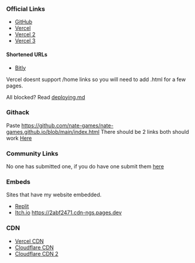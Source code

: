 ### Official Links
- [GitHub](https://nate-games.github.io/)
- [Vercel](https://nate-games.vercel.app)
- [Vercel 2](https://learn-science.vercel.app/)
- [Vercel 3](https://math-edu.vercel.app/)
#### Shortened URLs
- [Bitly](https://bit.ly/nate-games)

Vercel doesnt support /home links so you will need to add .html for a few pages.

All blocked? Read [deploying.md](https://github.com/nate-games/nate-games.github.io/blob/main/deploying.md)

### Githack
Paste https://github.com/nate-games/nate-games.github.io/blob/main/index.html
There should be 2 links both should work [Here](https://raw.githack.com/)

### Community Links
No one has submitted one, if you do have one submit them [here](https://docs.google.com/forms/d/e/1FAIpQLSeHFEk4rR1r98SnzdBStOPvv4zAr2OG-RkuajaafaFumVeHlQ/viewform)

### Embeds
Sites that have my website embedded.
- [Replit](https://nate-games.repl.co/)
- [Itch.io](https://nate-games.itch.io/play)
https://2abf2471.cdn-ngs.pages.dev
### CDN
- [Vercel CDN](https://cdn-ngs.vercel.app/)
- [Cloudflare CDN](https://cdn-ngs.pages.dev/)
- [Cloudflare CDN 2](https://2abf2471.cdn-ngs.pages.dev)
